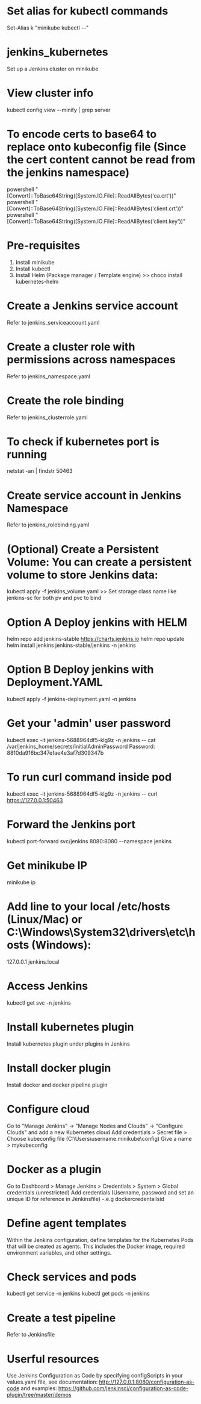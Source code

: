 # Set alias for kubectl commands
Set-Alias k "minikube kubectl --"

# jenkins_kubernetes
Set up a Jenkins cluster on minikube

# View cluster info
kubectl config view --minify | grep server

# To encode certs to base64 to replace onto kubeconfig file (Since the cert content cannot be read from the jenkins namespace)
powershell "[Convert]::ToBase64String([System.IO.File]::ReadAllBytes('ca.crt'))"
powershell "[Convert]::ToBase64String([System.IO.File]::ReadAllBytes('client.crt'))"
powershell "[Convert]::ToBase64String([System.IO.File]::ReadAllBytes('client.key'))"

# Pre-requisites
1. Install minikube
2. Install kubectl
3. Install Helm (Package manager / Template engine) >> choco install kubernetes-helm

# Create a Jenkins service account
Refer to jenkins_serviceaccount.yaml

# Create a cluster role with permissions across namespaces
Refer to jenkins_namespace.yaml

# Create the role binding
Refer to jenkins_clusterrole.yaml

# To check if kubernetes port is running
netstat -an | findstr 50463

# Create service account in Jenkins Namespace
Refer to jenkins_rolebinding.yaml

# (Optional) Create a Persistent Volume: You can create a persistent volume to store Jenkins data:
kubectl apply -f jenkins_volume.yaml >> Set storage class name like jenkins-sc for both pv and pvc to bind

# Option A Deploy jenkins with HELM
helm repo add jenkins-stable https://charts.jenkins.io
helm repo update
helm install jenkins jenkins-stable/jenkins -n jenkins

# Option B Deploy jenkins with Deployment.YAML
kubectl apply -f jenkins-deployment.yaml -n jenkins

# Get your 'admin' user password
kubectl exec -it jenkins-5688964df5-klg9z -n jenkins -- cat /var/jenkins_home/secrets/initialAdminPassword
Password: 8810da916bc347efae4e3af7d309347b

# To run curl command inside pod
kubectl exec -it jenkins-5688964df5-klg9z -n jenkins -- curl https://127.0.0.1:50463

# Forward the Jenkins port
kubectl port-forward svc/jenkins 8080:8080 --namespace jenkins

# Get minikube IP
minikube ip

# Add line to your local /etc/hosts (Linux/Mac) or C:\Windows\System32\drivers\etc\hosts (Windows):
127.0.0.1 jenkins.local

# Access Jenkins
kubectl get svc -n jenkins

# Install kubernetes plugin
Install kubernetes plugin under plugins in Jenkins

# Install docker plugin
Install docker and docker pipeline plugin

# Configure cloud
Go to "Manage Jenkins" -> "Manage Nodes and Clouds" -> "Configure Clouds" and add a new Kubernetes cloud
Add credentials > Secret file > Choose kubeconfig file (C:\Users\username\.minikube\config)
Give a name > mykubeconfig

# Docker as a plugin
Go to Dashboard > Manage Jenkins > Credentials > System > Global credentials (unrestricted)
Add credentials (Username, password and set an unique ID for reference in Jenkinsfile) -.e.g dockercredentailsid

# Define agent templates
Within the Jenkins configuration, define templates for the Kubernetes Pods that will be created as agents. This includes the Docker image, required environment variables, and other settings. 

# Check services and pods
kubectl get service -n jenkins
kubectl get pods -n jenkins

# Create a test pipeline
Refer to Jenkinsfile

# Userful resources
Use Jenkins Configuration as Code by specifying configScripts in your values.yaml file, see documentation: http://127.0.0.1:8080/configuration-as-code and examples: https://github.com/jenkinsci/configuration-as-code-plugin/tree/master/demos


